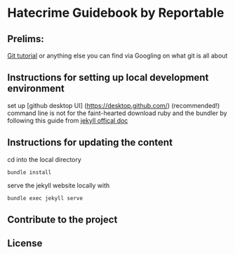 # Hatecrime Guidebook by Reportable

## Prelims:
[Git tutorial](https://guides.github.com/introduction/git-handbook/) or anything else you can find via Googling on what git is all about

## Instructions for setting up local development environment
set up [github desktop UI] (https://desktop.github.com/) (recommended!) command line is not for the faint-hearted
download ruby and the bundler by following this guide from [jekyll offical doc](https://jekyllrb.com/docs/installation/])

## Instructions for updating the content
cd into the local directory
```
bundle install
```
serve the jekyll website locally with
```
bundle exec jekyll serve
```

## Contribute to the project

## License

